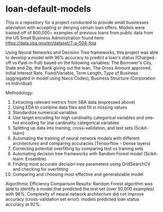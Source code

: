 # loan-default-models

This is a repository for a project conducted to provide small businesses alleviation with accepting or denying certain loan offers. Models were trained off of 800,000+ examples of previous loans from public data from the US Small Business Administration found here: https://data.sba.gov/en/dataset/7-a-504-foia

Using Neural Networks and Decision Tree frameworks, this project was able to develop a model with 96% accuracy to predict a loan's status (Charged-off vs Paid-in-Full) based on the following variables: The Borrower's City, State and Zip, the Bank giving out the loan, The Gross Amount approved, Initial Interest Rate, Fixed/Variable, Term Length, Type of Business (aggregated in model using Naics Codes), Business Structure (Corporation vs Individual)

Methodology:
1. Extracting relevant metrics from SBA data (expressed above)
2. Using EDA to combine data files and fill in missing values
3. Standardize numerical variables
4. Use target encoding for high cardinality categorical variables and one-hot encoding for low cardinality categorical variables
5. Splitting up data into training, cross-validation, and test sets (Scikit-learn)
6. Automating the training of neural network models with different architectures and comparing accuracies (Tensorflow - Dense layers)
7. Correcting potential overfitting by comparing test vs training sets
8. Automating decision tree frameworks with Random Forest model (Scikit-learn: Ensemble)
9. Finding most accurate decision tree parameters using GridSearchCV and checking for overfitting
10. Comparing and choosing most effective and generalizable model

Algorithmic Efficiency Comparison Results:
Random Forest algorithm was able to identify a model that predicted the test set (over 50,000 examples) with 96%. Complexity of neural network architecture did not improve accuracy (cross-validation set error): models predicted loan status accuracy at 92%.
